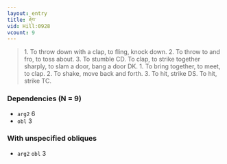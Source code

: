 ```yaml
---
layout: entry
title: རྡེབ་
vid: Hill:0928
vcount: 9
---
```

> 1\. To throw down with a clap, to fling, knock down\. 2\. To throw to and fro, to toss about\. 3\. To stumble CD\. To clap, to strike together sharply, to slam a door, bang a door DK\. 1\. To bring together, to meet, to clap\. 2\. To shake, move back and forth\. 3\. To hit, strike DS\. To hit, strike TC\.


### Dependencies (N = 9)
* `arg2` 6
* `obl` 3


### With unspecified obliques
* `arg2` `obl` 3
